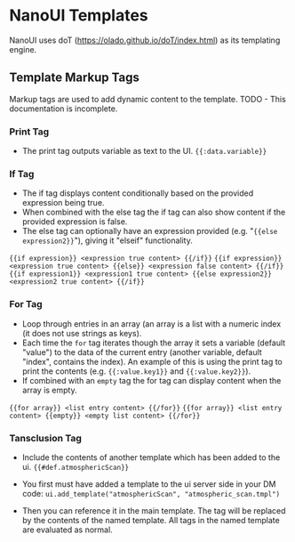 # NanoUI Templates

NanoUI uses doT (https://olado.github.io/doT/index.html) as its templating engine.

## Template Markup Tags

Markup tags are used to add dynamic content to the template.
TODO - This documentation is incomplete.

### Print Tag
- The print tag outputs variable as text to the UI.
`{{:data.variable}}`

### If Tag
- The if tag displays content conditionally based on the provided expression being true.
- When combined with the else tag the if tag can also show content if the provided expression is false.
- The else tag can optionally have an expression provided (e.g. "`{{else expression2}}`"), giving it "elseif" functionality.

`{{if expression}} <expression true content> {{/if}}`
`{{if expression}} <expression true content> {{else}} <expression false content> {{/if}}`
`{{if expression1}} <expression1 true content> {{else expression2}} <expression2 true content> {{/if}}`

### For Tag
- Loop through entries in an array (an array is a list with a numeric index (it does not use strings as keys).
- Each time the `for` tag iterates though the array it sets a variable (default "value") to the data of the current entry (another variable, default "index", contains the index). An example of this is using the print tag to print the contents (e.g. `{{:value.key1}}` and `{{:value.key2}}`).
- If combined with an `empty` tag the for tag can display content when the array is empty.

`{{for array}} <list entry content> {{/for}}`
`{{for array}} <list entry content> {{empty}} <empty list content> {{/for}}`


### Tansclusion Tag
- Include the contents of another template which has been added to the ui.
`{{#def.atmosphericScan}}`

- You first must have added a template to the ui server side in your DM code:
`ui.add_template("atmosphericScan", "atmospheric_scan.tmpl")`

- Then you can reference it in the main template.  The tag will be replaced by the contents of the named template.  All tags in the named template are evaluated as normal.
